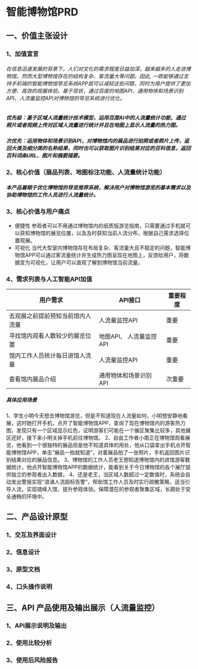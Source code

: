 # 智能博物馆PRD
## 一、价值主张设计
### 1、加值宣言
###### 在信息迅速发展的背景下，人们对文化的需求程度日益加深，越来越多的人走进博物馆。然而大型博物馆存在的结构复杂、客流量大等问题。因此, 一款能够通过支持手机端的智能博物馆导览系统APP就可以减轻这些问题，同时为用户提供了更加方便、高效的观展体验。基于现状，通过百度的地图API、通用物体和场景识别API、人流量监控API对博物馆的导览系统进行优化。
##### 优先级：基于区域人流量统计技术模型，运用百度AI中的人流量统计功能，通过照片或者视频上传对区域人流量进行统计并且在地图上显示人流量的热力图。
##### 次优先：运用物体和场景识别API，对博物馆内的展品进行拍照或者照片上传，返回大类及细分类的名称结果，同时也可以获取图片识别结果对应的百科信息，返回百科词条URL、图片和摘要描要。

### 2、核心价值（展品列表、地图标注功能、人流量统计功能）
##### 本产品着眼于优化博物馆的导览推荐系统，解决用户对博物馆游览的基本需求以及协助博物馆的工作人员进行人流量统计。

### 3、核心价值与用户痛点
* 便捷性
参观者可以不用通过博物馆内的纸质版游览指南，只需要通过手机就可以获知博物馆的展览位置，以及及时获知当前人流分布，根据自己需求选择位置观展。
* 可视化
当代大型室内博物馆存在布局复杂、客流量大且不稳定的问题，智能博物馆APP可以通过客流量统计并生成热力图呈现在地图上，反馈给用户，将数据变为可视化，让用户可以直观了解到博物馆当前流量。

### 4、需求列表与人工智能API加值
|  用户需求  | API接口  | 重要程度  |
|  ----  | ----  | ----  |
| 去观展之前提前预知当前馆内人流量  | 人流量监控API | 重要 |
| 寻找馆内观看人数较少的展览位置 | 地图API、 人流量监控API | 重要 |
| 馆内工作人员统计每日进馆人流量| 人流量监控API | 重要 |
| 查看馆内展品介绍| 通用物体和场景识别API | 次重要  |
##### 具体应用场景
1、学生小明今天想去博物馆游览，但是不知道现在人流量如何，小明想安静地看展，这时她打开手机，点开了智能博物馆APP，查询了现在博物馆内的游客热力图，发现只有一个区域显示红色，证明游客们可能在一个展区聚集比较多，其他展区还好，接下来小明关掉手机前往博物馆。
2、自由工作者小南正在博物馆观看展览，他看到一个很独特的展品但是他不知道具体的用处，他从口袋拿出手机点开智能博物馆APP，单击“展品一拍就知道”，对着展品拍了一张照片，手机返回图片识别结果对应的展品信息。
3、博物馆的工作人员老王想知道博物馆内的进馆游客数据统计，他点开智能博物馆APP的数据统计，能看到关于今日博物馆的各个展厅提供独立的参观者出入数据，
4、还是老王，当区域人数超过一定数值时，系统会自动发出警报实现“浪涌人流超标告警”，帮助馆工作人员及时实行疏散策略，适当引导人流，实现错峰入馆，提升参观体验。保障潜在的参观者聚集区域，长期处于安全通畅的环境中。
## 二、产品设计原型
### 1、交互及界面设计
### 2、信息设计
### 3、原型文档 
### 4、口头操作说明 
## 三、API 产品使用及输出展示（人流量监控）
### 1、API展示说明及输出 
### 2、使用比较分析
### 3、使用后风险报告

                
